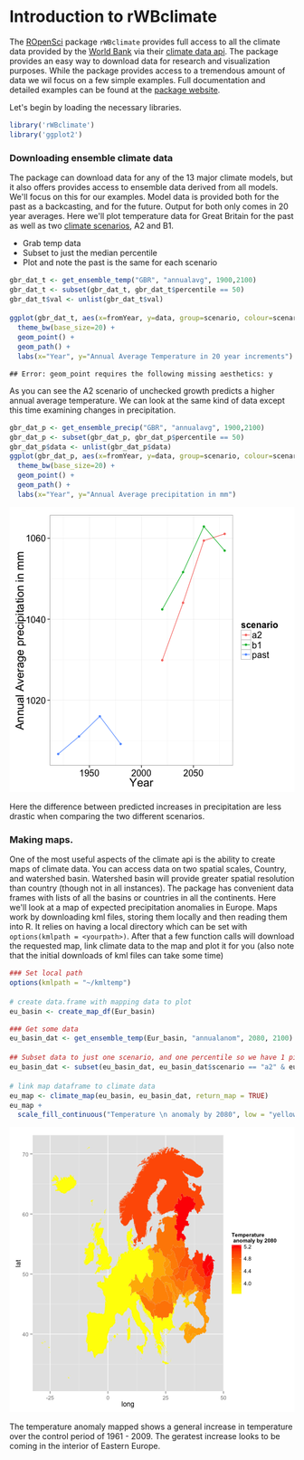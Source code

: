 Introduction to rWBclimate
========================================================

The [ROpenSci](http://www.ropensci.org) package `rWBclimate` provides full access to all the climate data provided by the [World Bank](http://www.worldbank.org/) via their [climate data api](http://data.worldbank.org/developers/climate-data-api).  The package provides an easy way to download data for research and visualization purposes.  While the package provides access to a tremendous amount of data we wil focus on a few simple examples.  Full documentation and detailed examples can be found at the [package website](https://github.com/ropensci/rWBclimate).

Let's begin by loading the necessary libraries.


```r
library('rWBclimate')
library('ggplot2')
```


### Downloading ensemble climate data

The package can download data for any of the 13 major climate models, but it also offers provides access to ensemble data derived from all models.  We'll focus on this for our examples.  Model data is provided both for the past as a backcasting, and for the future.  Output for both only comes in 20 year averages.  Here we'll plot temperature data for Great Britain for the past as well as two [climate scenarios](http://climatesanity.wordpress.com/tag/global-depletion-of-groundwater-resources/), A2 and B1.

+ Grab temp data
+ Subset to just the median percentile
+ Plot and note the past is the same for each scenario


```r
gbr_dat_t <- get_ensemble_temp("GBR", "annualavg", 1900,2100)
gbr_dat_t <- subset(gbr_dat_t, gbr_dat_t$percentile == 50)
gbr_dat_t$val <- unlist(gbr_dat_t$val)

ggplot(gbr_dat_t, aes(x=fromYear, y=data, group=scenario, colour=scenario)) +
  theme_bw(base_size=20) +
  geom_point() +
  geom_path() +
  labs(x="Year", y="Annual Average Temperature in 20 year increments")
```

```
## Error: geom_point requires the following missing aesthetics: y
```

As you can see the A2 scenario of unchecked growth predicts a higher annual average temperature.  We can look at the same kind of data except this time examining changes in precipitation.


```r
gbr_dat_p <- get_ensemble_precip("GBR", "annualavg", 1900,2100)
gbr_dat_p <- subset(gbr_dat_p, gbr_dat_p$percentile == 50)
gbr_dat_p$data <- unlist(gbr_dat_p$data)
ggplot(gbr_dat_p, aes(x=fromYear, y=data, group=scenario, colour=scenario)) +
  theme_bw(base_size=20) +
  geom_point() +
  geom_path() +
  labs(x="Year", y="Annual Average precipitation in mm")
```

![plot of chunk precipplot](figure/precipplot.png)

Here the difference between predicted increases in precipitation are less drastic when comparing the two different scenarios.

### Making maps.

One of the most useful aspects of the climate api is the ability to create maps of climate data.  You can access  data on two spatial scales, Country, and watershed basin.  Watershed basin will provide greater spatial resolution than country (though not in all instances).  The package has convenient data frames with lists of all the basins or countries in all the continents.  Here we'll look at a map of expected precipitation anomalies in Europe.  Maps work by downloading kml files, storing them locally and then reading them into R.  It relies on having a local directory which can be set with `options(kmlpath = <yourpath>)`.  After that a few function calls will download the requested map, link climate data to the map and plot it for you (also note that the initial downloads of kml files can take some time)


```r
### Set local path  
options(kmlpath = "~/kmltemp")

# create data.frame with mapping data to plot
eu_basin <- create_map_df(Eur_basin)
```


```r
### Get some data
eu_basin_dat <- get_ensemble_temp(Eur_basin, "annualanom", 2080, 2100)

## Subset data to just one scenario, and one percentile so we have 1 piece of information per spatial unit
eu_basin_dat <- subset(eu_basin_dat, eu_basin_dat$scenario == "a2" & eu_basin_dat$percentile == 50)

# link map dataframe to climate data
eu_map <- climate_map(eu_basin, eu_basin_dat, return_map = TRUE)
eu_map +
  scale_fill_continuous("Temperature \n anomaly by 2080", low = "yellow", high = "red")
```

![plot of chunk mapping](figure/mapping.png)


The temperature anomaly mapped shows a general increase in temperature over the control period of 1961 - 2009.  The geratest increase looks to be coming in the interior of Eastern Europe.
